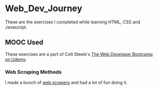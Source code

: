 # Web_Dev_Journey
These are the exercises I completed while learning HTML, CSS and Javascript.

## MOOC Used
These exercises are a part of Colt Steele's [The Web Developer Bootcamp on Udemy](https://www.udemy.com/course/the-web-developer-bootcamp/ "Web Dev Bootcamp").

### Web Scraping Methods
I made a bunch of [web scrapers](https://github.com/Ishan7390/Web_Scraper "Web Scraping") and had a lot of fun doing it.
